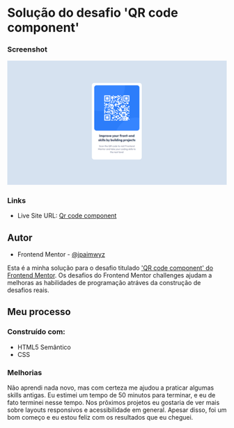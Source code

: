 # Solução do desafio 'QR code component'
### Screenshot 
![](./images/DesignJP.png)

### Links

- Live Site URL: [Qr code component](https://jpaimwyz.github.io/qr-code-component/)

## Autor

- Frontend Mentor - [@jpaimwyz](https://www.frontendmentor.io/profile/jpaimwyz)

Esta é a minha solução para o desafio titulado ['QR code component' do Frontend Mentor](https://www.frontendmentor.io/challenges/qr-code-component-iux_sIO_H). Os desafios do Frontend Mentor challenges ajudam a melhoras as habilidades de programação atráves da construção de desafios reais.

## Meu processo
### Construído com:
  - HTML5 Semântico
  - CSS

### Melhorias

Não aprendi nada novo, mas com certeza me ajudou a praticar algumas skills antigas. Eu estimei um tempo de 50 minutos para terminar, e eu de fato terminei nesse tempo. Nos prõximos projetos eu gostaria de ver mais sobre layouts responsivos e acessibilidade em general. Apesar disso, foi um bom começo e eu estou feliz com os resultados que eu cheguei.
